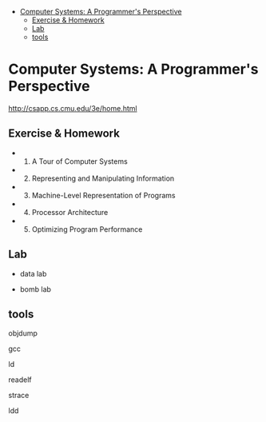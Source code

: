 
<!-- TOC -->

- [Computer Systems: A Programmer's Perspective](#computer-systems-a-programmers-perspective)
  - [Exercise & Homework](#exercise--homework)
  - [Lab](#lab)
  - [tools](#tools)

<!-- /TOC -->


# Computer Systems: A Programmer's Perspective

http://csapp.cs.cmu.edu/3e/home.html



## Exercise & Homework

- 1. A Tour of Computer Systems

- 2. Representing and Manipulating Information

- 3. Machine-Level Representation of Programs

- 4. Processor Architecture

- 5. Optimizing Program Performance



## Lab

- data lab

- bomb lab



## tools

objdump

gcc

ld

readelf

strace

ldd

